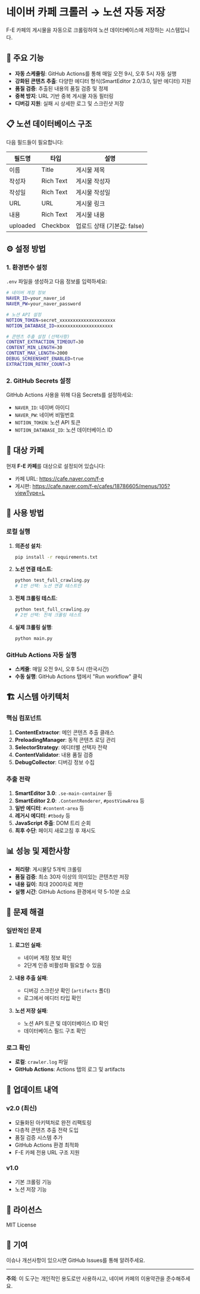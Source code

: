 # 네이버 카페 크롤러 → 노션 자동 저장

F-E 카페의 게시물을 자동으로 크롤링하여 노션 데이터베이스에 저장하는 시스템입니다.

## 🚀 주요 기능

- **자동 스케줄링**: GitHub Actions를 통해 매일 오전 9시, 오후 5시 자동 실행
- **강화된 콘텐츠 추출**: 다양한 에디터 형식(SmartEditor 2.0/3.0, 일반 에디터) 지원
- **품질 검증**: 추출된 내용의 품질 검증 및 정제
- **중복 방지**: URL 기반 중복 게시물 자동 필터링
- **디버깅 지원**: 실패 시 상세한 로그 및 스크린샷 저장

## 📋 노션 데이터베이스 구조

다음 필드들이 필요합니다:

| 필드명 | 타입 | 설명 |
|--------|------|------|
| 이름 | Title | 게시물 제목 |
| 작성자 | Rich Text | 게시물 작성자 |
| 작성일 | Rich Text | 게시물 작성일 |
| URL | URL | 게시물 링크 |
| 내용 | Rich Text | 게시물 내용 |
| uploaded | Checkbox | 업로드 상태 (기본값: false) |

## ⚙️ 설정 방법

### 1. 환경변수 설정

`.env` 파일을 생성하고 다음 정보를 입력하세요:

```bash
# 네이버 계정 정보
NAVER_ID=your_naver_id
NAVER_PW=your_naver_password

# 노션 API 설정
NOTION_TOKEN=secret_xxxxxxxxxxxxxxxxxxxxx
NOTION_DATABASE_ID=xxxxxxxxxxxxxxxxxxxxx

# 콘텐츠 추출 설정 (선택사항)
CONTENT_EXTRACTION_TIMEOUT=30
CONTENT_MIN_LENGTH=30
CONTENT_MAX_LENGTH=2000
DEBUG_SCREENSHOT_ENABLED=true
EXTRACTION_RETRY_COUNT=3
```

### 2. GitHub Secrets 설정

GitHub Actions 사용을 위해 다음 Secrets를 설정하세요:

- `NAVER_ID`: 네이버 아이디
- `NAVER_PW`: 네이버 비밀번호
- `NOTION_TOKEN`: 노션 API 토큰
- `NOTION_DATABASE_ID`: 노션 데이터베이스 ID

## 🎯 대상 카페

현재 **F-E 카페**를 대상으로 설정되어 있습니다:
- 카페 URL: https://cafe.naver.com/f-e
- 게시판: https://cafe.naver.com/f-e/cafes/18786605/menus/105?viewType=L

## 🔧 사용 방법

### 로컬 실행

1. **의존성 설치**:
   ```bash
   pip install -r requirements.txt
   ```

2. **노션 연결 테스트**:
   ```bash
   python test_full_crawling.py
   # 1번 선택: 노션 연결 테스트만
   ```

3. **전체 크롤링 테스트**:
   ```bash
   python test_full_crawling.py
   # 2번 선택: 전체 크롤링 테스트
   ```

4. **실제 크롤링 실행**:
   ```bash
   python main.py
   ```

### GitHub Actions 자동 실행

- **스케줄**: 매일 오전 9시, 오후 5시 (한국시간)
- **수동 실행**: GitHub Actions 탭에서 "Run workflow" 클릭

## 🏗️ 시스템 아키텍처

### 핵심 컴포넌트

1. **ContentExtractor**: 메인 콘텐츠 추출 클래스
2. **PreloadingManager**: 동적 콘텐츠 로딩 관리
3. **SelectorStrategy**: 에디터별 선택자 전략
4. **ContentValidator**: 내용 품질 검증
5. **DebugCollector**: 디버깅 정보 수집

### 추출 전략

1. **SmartEditor 3.0**: `.se-main-container` 등
2. **SmartEditor 2.0**: `.ContentRenderer`, `#postViewArea` 등
3. **일반 에디터**: `#content-area` 등
4. **레거시 에디터**: `#tbody` 등
5. **JavaScript 추출**: DOM 트리 순회
6. **최후 수단**: 페이지 새로고침 후 재시도

## 📊 성능 및 제한사항

- **처리량**: 게시물당 5개씩 크롤링
- **품질 검증**: 최소 30자 이상의 의미있는 콘텐츠만 저장
- **내용 길이**: 최대 2000자로 제한
- **실행 시간**: GitHub Actions 환경에서 약 5-10분 소요

## 🐛 문제 해결

### 일반적인 문제

1. **로그인 실패**:
   - 네이버 계정 정보 확인
   - 2단계 인증 비활성화 필요할 수 있음

2. **내용 추출 실패**:
   - 디버깅 스크린샷 확인 (`artifacts` 폴더)
   - 로그에서 에디터 타입 확인

3. **노션 저장 실패**:
   - 노션 API 토큰 및 데이터베이스 ID 확인
   - 데이터베이스 필드 구조 확인

### 로그 확인

- **로컬**: `crawler.log` 파일
- **GitHub Actions**: Actions 탭의 로그 및 artifacts

## 🔄 업데이트 내역

### v2.0 (최신)
- 모듈화된 아키텍처로 완전 리팩토링
- 다층적 콘텐츠 추출 전략 도입
- 품질 검증 시스템 추가
- GitHub Actions 환경 최적화
- F-E 카페 전용 URL 구조 지원

### v1.0
- 기본 크롤링 기능
- 노션 저장 기능

## 📝 라이선스

MIT License

## 🤝 기여

이슈나 개선사항이 있으시면 GitHub Issues를 통해 알려주세요.

---

**주의**: 이 도구는 개인적인 용도로만 사용하시고, 네이버 카페의 이용약관을 준수해주세요.